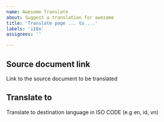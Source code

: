 ```yaml
---
name: Awesome Translate
about: Suggest a translation for awesome
title: 'Translate page ... to ...'
labels: 'i18n'
assignees: ''

---
```


## Source document link

Link to the source document to be translated

## Translate to

Translate to destination language in ISO CODE (e.g en, id, vn)
